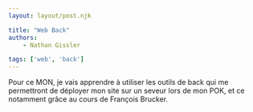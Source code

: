 ```yaml
---
layout: layout/post.njk

title: "Web Back"
authors:
    - Nathan Gissler

tags: ['web', 'back']
---
```


<!-- début résumé -->

Pour ce MON, je vais apprendre à utiliser les outils de back qui me permettront de déployer mon site sur un seveur lors de mon POK, et ce notamment grâce au cours de François Brucker.

<!-- fin résumé -->